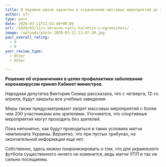 ```yaml
---
title: В Украине ввели карантин и ограничение массовых мероприятий до 3 апреля
author: xfr
type: post
date: 2020-03-11T11:53:40+00:00
url: /2020/03/11/v-ukraine-vveli-karantin-i-ogranicheni/
image: /uploads/photo_2020-03-11_13-47-20.jpg
yasr_overall_rating:
  - 0
  - 0
yasr_review_type:
  - Other
  - Other

---
```

**Решение об ограничениях в целях профилактики заболевания коронавирусом принял Кабинет министров.**

Народная депутатка Виктория Сюмар рассказала, что с четверга, 12-го апреля, будут закрыты все учебные заведения.

Меры также предусматривают запрет массовых мероприятий с более чем 200 участниками или зрителями. Уточняется, что спортивные мероприятия могут проходить без зрителей.

Пока непонятно, как будут проводиться в таких условиях матчи чемпионата Украины. Вероятно, что при пустых трибунах, но окончательной информации еще нет.

Собственно, здесь можно поиронизировать о том, что для украинского футбола существенного ничего не изменится, ведь матчи УПЛ и так не сильно посещаемы.